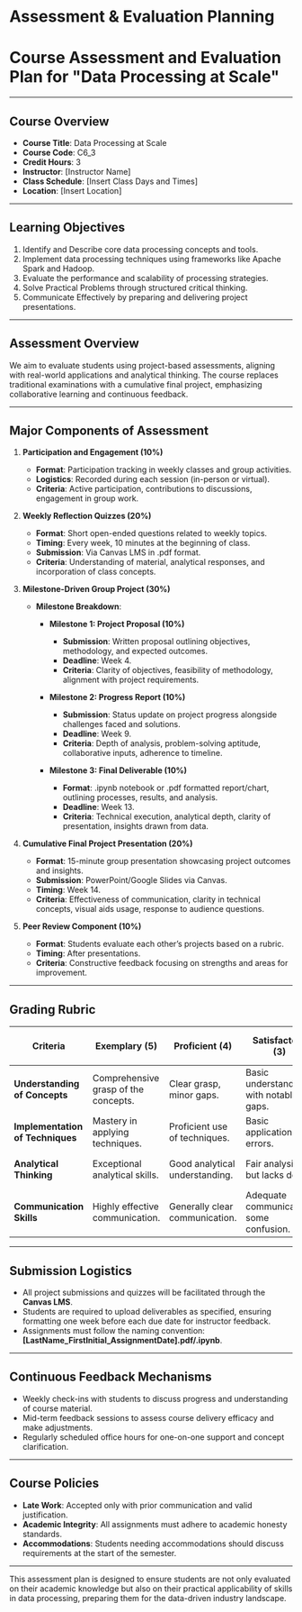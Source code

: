 Assessment & Evaluation Planning
================================

# Course Assessment and Evaluation Plan for "Data Processing at Scale"

---

## Course Overview
- **Course Title**: Data Processing at Scale  
- **Course Code**: C6_3  
- **Credit Hours**: 3  
- **Instructor**: [Instructor Name]  
- **Class Schedule**: [Insert Class Days and Times]  
- **Location**: [Insert Location]  

---

## Learning Objectives
1. Identify and Describe core data processing concepts and tools.
2. Implement data processing techniques using frameworks like Apache Spark and Hadoop.
3. Evaluate the performance and scalability of processing strategies.
4. Solve Practical Problems through structured critical thinking.
5. Communicate Effectively by preparing and delivering project presentations.

---

## Assessment Overview
We aim to evaluate students using project-based assessments, aligning with real-world applications and analytical thinking. The course replaces traditional examinations with a cumulative final project, emphasizing collaborative learning and continuous feedback.

---

## Major Components of Assessment

1. **Participation and Engagement (10%)**
   - **Format**: Participation tracking in weekly classes and group activities.  
   - **Logistics**: Recorded during each session (in-person or virtual).  
   - **Criteria**: Active participation, contributions to discussions, engagement in group work.

2. **Weekly Reflection Quizzes (20%)**
   - **Format**: Short open-ended questions related to weekly topics.
   - **Timing**: Every week, 10 minutes at the beginning of class.
   - **Submission**: Via Canvas LMS in .pdf format.
   - **Criteria**: Understanding of material, analytical responses, and incorporation of class concepts.  

3. **Milestone-Driven Group Project (30%)**
   - **Milestone Breakdown**:
     - **Milestone 1: Project Proposal (10%)**  
       - **Submission**: Written proposal outlining objectives, methodology, and expected outcomes.  
       - **Deadline**: Week 4.  
       - **Criteria**: Clarity of objectives, feasibility of methodology, alignment with project requirements.

     - **Milestone 2: Progress Report (10%)**  
       - **Submission**: Status update on project progress alongside challenges faced and solutions.  
       - **Deadline**: Week 9.  
       - **Criteria**: Depth of analysis, problem-solving aptitude, collaborative inputs, adherence to timeline.

     - **Milestone 3: Final Deliverable (10%)**  
       - **Format**: .ipynb notebook or .pdf formatted report/chart, outlining processes, results, and analysis.  
       - **Deadline**: Week 13.  
       - **Criteria**: Technical execution, analytical depth, clarity of presentation, insights drawn from data.

4. **Cumulative Final Project Presentation (20%)**
   - **Format**: 15-minute group presentation showcasing project outcomes and insights.  
   - **Submission**: PowerPoint/Google Slides via Canvas.  
   - **Timing**: Week 14.  
   - **Criteria**: Effectiveness of communication, clarity in technical concepts, visual aids usage, response to audience questions.

5. **Peer Review Component (10%)**
   - **Format**: Students evaluate each other’s projects based on a rubric.  
   - **Timing**: After presentations.  
   - **Criteria**: Constructive feedback focusing on strengths and areas for improvement.

---

## Grading Rubric

| **Criteria**                         | **Exemplary (5)** | **Proficient (4)** | **Satisfactory (3)** | **Needs Improvement (2)** | **Unsatisfactory (1)** |
|--------------------------------------|--------------------|---------------------|-----------------------|---------------------------|-------------------------|
| **Understanding of Concepts**        | Comprehensive grasp of the concepts. | Clear grasp, minor gaps. | Basic understanding with notable gaps. | Limited understanding of key concepts. | No understanding demonstrated. |
| **Implementation of Techniques**     | Mastery in applying techniques. | Proficient use of techniques. | Basic application with errors. | Several difficulties in application. | No application demonstrated. |
| **Analytical Thinking**              | Exceptional analytical skills. | Good analytical understanding. | Fair analysis but lacks depth. | Poor analysis with many flaws. | No analysis evident. |
| **Communication Skills**             | Highly effective communication. | Generally clear communication. | Adequate communication, some confusion. | Limited clarity in communication. | Inability to effectively communicate ideas. |

---

## Submission Logistics
- All project submissions and quizzes will be facilitated through the **Canvas LMS**. 
- Students are required to upload deliverables as specified, ensuring formatting one week before each due date for instructor feedback.
- Assignments must follow the naming convention: **[LastName_FirstInitial_AssignmentDate].pdf/.ipynb**.

---

## Continuous Feedback Mechanisms
- Weekly check-ins with students to discuss progress and understanding of course material.
- Mid-term feedback sessions to assess course delivery efficacy and make adjustments.
- Regularly scheduled office hours for one-on-one support and concept clarification.

---

## Course Policies
- **Late Work**: Accepted only with prior communication and valid justification.
- **Academic Integrity**: All assignments must adhere to academic honesty standards.
- **Accommodations**: Students needing accommodations should discuss requirements at the start of the semester.

---

This assessment plan is designed to ensure students are not only evaluated on their academic knowledge but also on their practical applicability of skills in data processing, preparing them for the data-driven industry landscape.